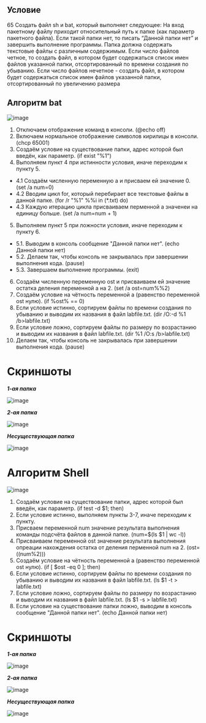 ## Условие
65 Создать файл sh и bat, который выполняет следующее: 
На вход пакетному файлу приходит относительный путь к папке (как параметр пакетного файла). Если такой папки нет, то писать “Данной папки нет” и завершить выполнение программы. Папка должна содержать текстовые файлы с различным содержимым. Если число файлов четное, то создать файл, в котором будет содержаться список имен файлов указанной папки, отсортированный по времени создания по убыванию. Если число файлов нечетное - создать файл, в котором будет содержаться список имен файлов указанной папки, отсортированный по увеличению размера
## Алгоритм bat
![image](https://github.com/iis-32170x/RPIIS/assets/147268285/58fea47e-9dd9-4946-b1c6-900fe51411dd)
1. Отключаем отображение команд в консоли. (@echo off)
2. Включаем нормальное отображение символов кирилицы в консоли. (chcp 65001)
3. Создаём условие на существование папки, адрес которой был введён, как параметр. (if exist "%1") 
4. Выполняем пункт 4 при истинности условия, иначе переходим к пункту 5.
  - 4.1 Создаём численную переменную a и присваем ей значение 0. (set /a num=0)
  - 4.2 Вводим цикл for, который перебирает все текстовые файлы в данной папке. (for /r "%1" %%i in (*.txt) do) 
  - 4.3 Каждую итерацию цикла присваиваем перменной а значенеи на единицу больше. (set /a num=num + 1)
5. Выполняем пункт 5 при ложности условия, иначе переходим к пункту 6.
  - 5.1. Выводим в консоль сообщение "Данной папки нет". (echo Данной папки нет)
  - 5.2. Делаем так, чтобы консоль не закрывалась при завершении выполнения кода. (pause)
  - 5.3. Завершаем  выполнение программы. (exit)
6. Создаём численную переменную ost и присваиваем ей значение остатка деления переменной а на 2. (set /a ost=num%%2)
7. Создаём условие на чётность переменной а (равенство переменной ost нулю). (if %ost% == 0)
8. Если условие истинно, сортируем файлы по времени создания по убыванию и выводим их названия в файл labfile.txt. (dir /O:-d %1 /b>labfile.txt)
9. Если условие ложно, сортируем файлы по размеру по возрастанию и выводим их названия в файл labfile.txt. (dir %1 /O:s /b>labfile.txt)
10. Делаем так, чтобы консоль не закрывалась при завершении выполнения кода. (pause)
# Скриншоты

***1-ая папка***

![image](https://github.com/iis-32170x/RPIIS/assets/147268285/9f27e9b8-36dd-4a73-8eca-6ded0d1c4b50)

***2-ая папка***

![image](https://github.com/iis-32170x/RPIIS/assets/147268285/1b1cfc8b-6211-4d1c-9d83-7ae96e0fee92)

***Несуществующая папка***

![image](https://github.com/iis-32170x/RPIIS/assets/147268285/0f0a3330-4dc5-4c37-9704-e04427815325)
# Алгоритм Shell
![image](https://github.com/iis-32170x/RPIIS/assets/147268285/1ccebd93-286b-4a7a-bcc0-3fcaa3a24725)
1. Создаём условие на существование папки, адрес которой был введён, как параметр. (if test -d $1; then)
2. Если условие истинно, выполняем пункты 3-7, иначе переходим к пункту.
3. Присваем переменной num значение результата выполнения команды подсчёта файлов в данной папке. (num=$(ls $1 | wc -l))
4. Присваиваем переменной ost значение результата выполнения опреации нахождения остатка от деления перменной num на 2. (ost=$(($num%2)))
5. Создаём условие на чётность переменной а (равенство переменной ost нулю). (if [ $ost -eq 0 ]; then)
6. Если условие истинно, сортируем файлы по времени создания по убыванию и выводим их названия в файл labfile.txt. (ls $1 -t > labfile.txt)
7. Если условие ложно, сортируем файлы по размеру по возрастанию и выводим их названия в файл labfile.txt. (ls $1 -s > labfile.txt)
8. Если условие на существование папки ложно, выводим в консоль сообщение "Данной папки нет". (echo Данной папки нет)
# Скриншоты

***1-ая папка***

![image](https://github.com/iis-32170x/RPIIS/assets/147268285/15422e77-206a-4a1f-8ab3-b3ccdfa9055e)

***2-ая папка***

![image](https://github.com/iis-32170x/RPIIS/assets/147268285/f2326c77-6e3f-4425-b75d-f34aec8b5ad7)

***Несуществующая папка***

![image](https://github.com/iis-32170x/RPIIS/assets/147268285/204fa872-524b-46e1-9a5c-6b8382616967)









  


